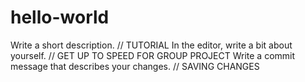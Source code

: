 # hello-world
Write a short description.  // TUTORIAL
In the editor, write a bit about yourself. // GET UP TO SPEED FOR GROUP PROJECT
Write a commit message that describes your changes. // SAVING CHANGES
